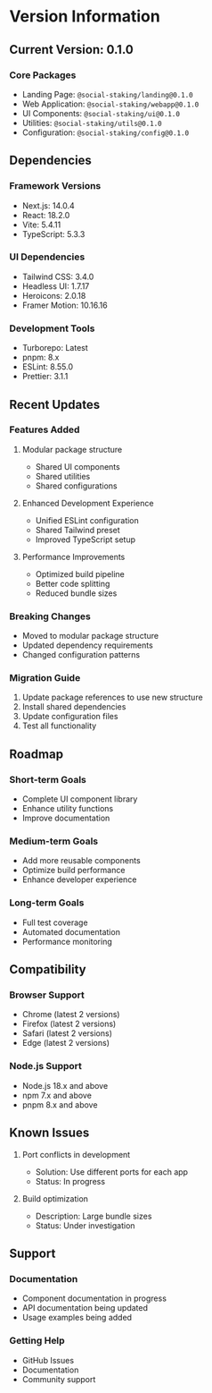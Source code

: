 # Version Information

## Current Version: 0.1.0

### Core Packages
- Landing Page: `@social-staking/landing@0.1.0`
- Web Application: `@social-staking/webapp@0.1.0`
- UI Components: `@social-staking/ui@0.1.0`
- Utilities: `@social-staking/utils@0.1.0`
- Configuration: `@social-staking/config@0.1.0`

## Dependencies

### Framework Versions
- Next.js: 14.0.4
- React: 18.2.0
- Vite: 5.4.11
- TypeScript: 5.3.3

### UI Dependencies
- Tailwind CSS: 3.4.0
- Headless UI: 1.7.17
- Heroicons: 2.0.18
- Framer Motion: 10.16.16

### Development Tools
- Turborepo: Latest
- pnpm: 8.x
- ESLint: 8.55.0
- Prettier: 3.1.1

## Recent Updates

### Features Added
1. Modular package structure
   - Shared UI components
   - Shared utilities
   - Shared configurations

2. Enhanced Development Experience
   - Unified ESLint configuration
   - Shared Tailwind preset
   - Improved TypeScript setup

3. Performance Improvements
   - Optimized build pipeline
   - Better code splitting
   - Reduced bundle sizes

### Breaking Changes
- Moved to modular package structure
- Updated dependency requirements
- Changed configuration patterns

### Migration Guide
1. Update package references to use new structure
2. Install shared dependencies
3. Update configuration files
4. Test all functionality

## Roadmap

### Short-term Goals
- Complete UI component library
- Enhance utility functions
- Improve documentation

### Medium-term Goals
- Add more reusable components
- Optimize build performance
- Enhance developer experience

### Long-term Goals
- Full test coverage
- Automated documentation
- Performance monitoring

## Compatibility

### Browser Support
- Chrome (latest 2 versions)
- Firefox (latest 2 versions)
- Safari (latest 2 versions)
- Edge (latest 2 versions)

### Node.js Support
- Node.js 18.x and above
- npm 7.x and above
- pnpm 8.x and above

## Known Issues
1. Port conflicts in development
   - Solution: Use different ports for each app
   - Status: In progress

2. Build optimization
   - Description: Large bundle sizes
   - Status: Under investigation

## Support

### Documentation
- Component documentation in progress
- API documentation being updated
- Usage examples being added

### Getting Help
- GitHub Issues
- Documentation
- Community support